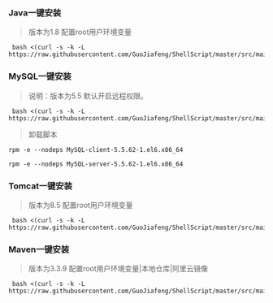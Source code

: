

### Java一键安装
> 版本为1.8 配置root用户环境变量


~~~
 bash <(curl -s -k -L https://raw.githubusercontent.com/GuoJiafeng/ShellScript/master/src/main/resources/javaInstaller.sh)
~~~



### MySQL一键安装
> 说明：版本为5.5 默认开启远程权限。
~~~
 bash <(curl -s -k -L https://raw.githubusercontent.com/GuoJiafeng/ShellScript/master/src/main/resources/mysqlInstaller.sh)
~~~
> 卸载脚本
~~~
rpm -e --nodeps MySQL-client-5.5.62-1.el6.x86_64

rpm -e --nodeps MySQL-server-5.5.62-1.el6.x86_64
~~~




### Tomcat一键安装
> 版本为8.5  配置root用户环境变量


~~~
 bash <(curl -s -k -L https://raw.githubusercontent.com/GuoJiafeng/ShellScript/master/src/main/resources/tomcatInstaller.sh)
~~~




### Maven一键安装
> 版本为3.3.9  配置root用户环境变量|本地仓库|阿里云镜像


~~~
 bash <(curl -s -k -L https://raw.githubusercontent.com/GuoJiafeng/ShellScript/master/src/main/resources/mavenInstaller.sh)
~~~



